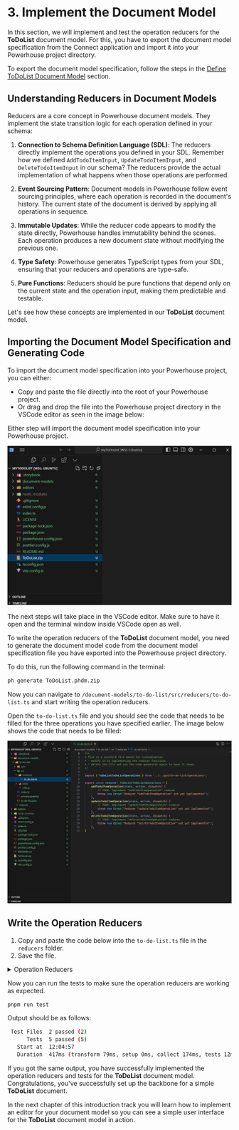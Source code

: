 # 3. Implement the Document Model

In this section, we will implement and test the operation reducers for the **ToDoList** document model. For this, you have to export the document model specification from the Connect application and import it into your Powerhouse project directory. 

To export the document model specification, follow the steps in the [Define ToDoList Document Model](/academy/GetStarted/DefineToDoListDocumentModel) section.

## Understanding Reducers in Document Models

Reducers are a core concept in Powerhouse document models. They implement the state transition logic for each operation defined in your schema:

1. **Connection to Schema Definition Language (SDL)**: The reducers directly implement the operations you defined in your SDL. Remember how we defined `AddTodoItemInput`, `UpdateTodoItemInput`, and `DeleteTodoItemInput` in our schema? The reducers provide the actual implementation of what happens when those operations are performed.

2. **Event Sourcing Pattern**: Document models in Powerhouse follow event sourcing principles, where each operation is recorded in the document's history. The current state of the document is derived by applying all operations in sequence.

3. **Immutable Updates**: While the reducer code appears to modify the state directly, Powerhouse handles immutability behind the scenes. Each operation produces a new document state without modifying the previous one.

4. **Type Safety**: Powerhouse generates TypeScript types from your SDL, ensuring that your reducers and operations are type-safe.

5. **Pure Functions**: Reducers should be pure functions that depend only on the current state and the operation input, making them predictable and testable.

Let's see how these concepts are implemented in our **ToDoList** document model.

## Importing the Document Model Specification and Generating Code

To import the document model specification into your Powerhouse project, you can either:
 
- Copy and paste the file directly into the root of your Powerhouse project.
- Or drag and drop the file into the Powerhouse project directory in the VSCode editor as seen in the image below:

Either step will import the document model specification into your Powerhouse project.

![vscode image](./images/vscode.png)

The next steps will take place in the VSCode editor. Make sure to have it open and the terminal window inside VSCode open as well. 


To write the operation reducers of the **ToDoList** document model, you need to generate the document model code from the document model specification file you have exported into the Powerhouse project directory.

To do this, run the following command in the terminal:

```bash
ph generate ToDoList.phdm.zip
```

Now you can navigate to `/document-models/to-do-list/src/reducers/to-do-list.ts` and start writing the operation reducers.

Open the `to-do-list.ts` file and you should see the code that needs to be filled for the three operations you have specified earlier. The image below shows the code that needs to be filled:

![to-do-list ts file](./images/reducers.png)

## Write the Operation Reducers

1. Copy and paste the code below into the `to-do-list.ts` file in the `reducers` folder.
2. Save the file.


<details>
<summary>Operation Reducers</summary>
```typescript
import { ToDoListToDoListOperations } from '../../gen/to-do-list/operations.js';

// REMARKS: This is our main reducer object that implements all operations defined in the schema.
// The ToDoListToDoListOperations type is auto-generated from our SDL and ensures type safety.
export const reducer: ToDoListToDoListOperations = {
  // REMARKS: The addTodoItemOperation adds a new item to our todolist.
  // - state: The current document state that we can modify
  // - action: Contains the operation type and input data from the client
  // - dispatch: Function to trigger additional operations (not used here)
  addTodoItemOperation(state, action, dispatch) {
    // REMARKS: While this looks like we're directly mutating state, Powerhouse
    // handles immutability behind the scenes, creating a new state object.
    state.items.push({
      id: action.input.id,      // Using the client-provided ID
      text: action.input.text,  // Setting the todo text from input
      checked: false,           // New items always start unchecked
    });
  },

  // REMARKS: The updateTodoItemOperation modifies an existing todo item.
  // It handles partial updates, allowing only specific fields to be updated.
  updateTodoItemOperation(state, action, dispatch) {
    // REMARKS: First find the item we want to update by its ID
    const item = state.items.find(item => item.id === action.input.id);
    
    // REMARKS: Proper error handling if item doesn't exist
    if (!item) {
      throw new Error(`Item with id ${action.input.id} not found`);
    }
    
    // REMARKS: We only update fields that were included in the input
    // This allows for partial updates (only update what was provided)
    if (action.input.text) {
      item.text = action.input.text;
    }
    if (typeof action.input.checked === 'boolean') {
      item.checked = action.input.checked;
    }
  },

  // REMARKS: The deleteTodoItemOperation removes an item from the list.
  // This showcases functional programming with array filters for immutable updates.
  deleteTodoItemOperation(state, action, dispatch) {
    // REMARKS: Create a new array containing only items that don't match the ID
    // This is a common pattern for immutable array updates in JavaScript
    state.items = state.items.filter(item => item.id !== action.input.id);
  },
};
```
</details>

## Write the Operation Reducers Tests

In order to make sure the operation reducers are working as expected, you need to write tests for them.

Navigate to `/document-models/to-do-list/src/reducers/tests/to-do-list.test.ts` and copy and paste the code below into the file. Save the file.

Here are the tests for the three operations implemented in the reducers file. This test file creates an empty ToDoList document model, then adds a todo item, updates it and deletes it.

<details>
<summary>Operation Reducers Tests</summary>
```typescript
import utils from '../../gen/utils';
import { reducer } from '../../gen/reducer';
import * as creators from '../../gen/creators';
import { ToDoListDocument } from '../../gen/types';

// REMARKS:
// These tests demonstrate the event sourcing principles of our document model.
// Each operation is recorded in the document's operations list and affects the state.

describe('Todolist Operations', () => {
    let document: ToDoListDocument;

    beforeEach(() => {
        // REMARKS: We start with a fresh, empty document for each test
        document = utils.createDocument();
    });

    it('should handle addTodoItem operation', () => {
        // REMARKS: We create an input object matching our AddTodoItemInput schema
        const input = { id: '1', text: 'Buy milk' };
        
        // REMARKS: We apply the operation to get a new document state
        // Note how we use the creators to generate the operation action
        const updatedDocument = reducer(document, creators.addTodoItem(input));

        // REMARKS: We verify that:
        // 1. The operation was recorded in the document's operation history
        // 2. The state was updated according to our reducer implementation
        expect(updatedDocument.operations.global).toHaveLength(1);
        expect(updatedDocument.operations.global[0].type).toBe('ADD_TODO_ITEM');
        expect(updatedDocument.state.global.items).toHaveLength(1);
        expect(updatedDocument.state.global.items[0].text).toBe('Buy milk');
    });

    it('should handle updateTodoItem operation', () => {
        // REMARKS: For update, we first need to add an item, then update it
        // This demonstrates the sequential application of operations
        const addInput = { id: '1', text: 'Buy milk' };
        const updateInput = { id: '1', text: 'Buy bread' };

        // REMARKS: Operations are applied in sequence, building up document state
        const createdDocument = reducer(document, creators.addTodoItem(addInput));
        const updatedDocument = reducer(createdDocument, creators.updateTodoItem(updateInput));

        // REMARKS: Now we have 2 operations in history, and the state reflects both
        expect(updatedDocument.operations.global).toHaveLength(2);
        expect(updatedDocument.state.global.items[0].text).toBe('Buy bread');
    });

    it('should handle deleteTodoItem operation', () => {
        // REMARKS: Similar pattern - add an item, then delete it
        const addInput = { id: '1', text: 'Buy milk' };
        const deleteInput = { id: '1' };

        const createdDocument = reducer(document, creators.addTodoItem(addInput));
        const updatedDocument = reducer(createdDocument, creators.deleteTodoItem(deleteInput));

        // REMARKS: After deletion, we still have 2 operations in history,
        // but the items array is now empty again in the final state
        expect(updatedDocument.operations.global).toHaveLength(2);
        expect(updatedDocument.state.global.items).toHaveLength(0);
    });
});
```
</details>

Now you can run the tests to make sure the operation reducers are working as expected.

```bash
pnpm run test
```

Output should be as follows:

```bash
 Test Files  2 passed (2)
      Tests  5 passed (5)
   Start at  12:04:57
   Duration  417ms (transform 79ms, setup 0ms, collect 174ms, tests 12ms, environment 0ms, prepare 158ms)
```

If you got the same output, you have successfully implemented the operation reducers and tests for the **ToDoList** document model. Congratulations, you've successfully set up the backbone for a simple **ToDoList** document. 

In the next chapter of this introduction track you will learn how to implement an editor for your document model so you can see a simple user interface for the **ToDoList** document model in action.